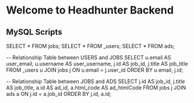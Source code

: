 # Welcome to Headhunter Backend

## MySQL Scripts

SELECT * FROM jobs; SELECT * FROM _users; SELECT * FROM ads;

-- Relationship Table between USERS and JOBS SELECT u.email AS user_email, u.username AS user_username, j.id AS job_id, j.title AS job_title FROM _users u JOIN jobs j ON u.email = j.user_id ORDER BY u.email, j.id;

-- Relationship Table between JOBS and ADS SELECT j.id AS job_id, j.title AS job_title, a.id AS ad_id, a.html_code AS ad_htmlCode FROM jobs j JOIN ads a ON j.id = a.job_id ORDER BY j.id, a.id;
